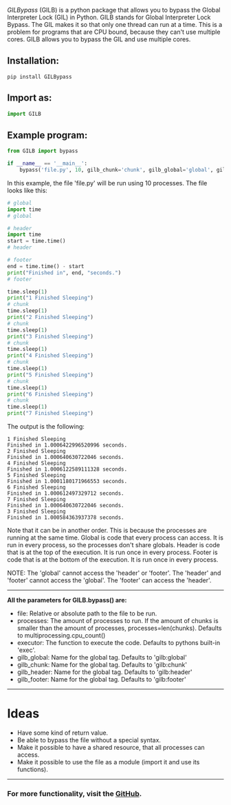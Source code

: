 *GILBypass* (GILB) is a python package that allows you to bypass the Global Interpreter Lock (GIL) in Python. GILB stands for Global Interpreter Lock Bypass. The GIL makes it so that only one thread can run at a time. This is a problem for programs that are CPU bound, because they can't use multiple cores. GILB allows you to bypass the GIL and use multiple cores.

Installation:
-
```shell
pip install GILBypass
```

Import as:
-
```python
import GILB
```

Example program:
-
```python
from GILB import bypass

if __name__ == '__main__':
    bypass('file.py', 10, gilb_chunk='chunk', gilb_global='global', gilb_header='header', gilb_footer='footer')
```
In this example, the file 'file.py' will be run using 10 processes. The file looks like this:
```python
# global
import time
# global

# header
import time
start = time.time()
# header

# footer
end = time.time() - start
print("Finished in", end, "seconds.")
# footer

time.sleep(1)
print("1 Finished Sleeping")
# chunk
time.sleep(1)
print("2 Finished Sleeping")
# chunk
time.sleep(1)
print("3 Finished Sleeping")
# chunk
time.sleep(1)
print("4 Finished Sleeping")
# chunk
time.sleep(1)
print("5 Finished Sleeping")
# chunk
time.sleep(1)
print("6 Finished Sleeping")
# chunk
time.sleep(1)
print("7 Finished Sleeping")
```
The output is the following:
```shell
1 Finished Sleeping
Finished in 1.0006422996520996 seconds.
2 Finished Sleeping
Finished in 1.000640630722046 seconds.
4 Finished Sleeping
Finished in 1.0006122589111328 seconds.
5 Finished Sleeping
Finished in 1.0001180171966553 seconds.
6 Finished Sleeping
Finished in 1.000612497329712 seconds.
7 Finished Sleeping
Finished in 1.000640630722046 seconds.
3 Finished Sleeping
Finished in 1.000584363937378 seconds.
```
Note that it can be in another order. This is because the processes are running at the same time.
Global is code that every process can access. It is run in every process, so the processes don't share globals.
Header is code that is at the top of the execution. It is run once in every process.
Footer is code that is at the bottom of the execution. It is run once in every process.

NOTE: The 'global' cannot access the 'header' or 'footer'. The 'header' and 'footer' cannot access the 'global'. The 'footer' can access the 'header'.

---
**All the parameters for GILB.bypass() are:**
* file: Relative or absolute path to the file to be run.
* processes: The amount of processes to run. If the amount of chunks is smaller than the amount of processes, processes=len(chunks). Defaults to multiprocessing.cpu_count()
* executor: The function to execute the code. Defaults to pythons built-in 'exec'.
* gilb_global: Name for the global tag. Defaults to 'gilb:global'
* gilb_chunk: Name for the global tag. Defaults to 'gilb:chunk'
* gilb_header: Name for the global tag. Defaults to 'gilb:header'
* gilb_footer: Name for the global tag. Defaults to 'gilb:footer'

---
# Ideas
* Have some kind of return value.
* Be able to bypass the file without a special syntax.
* Make it possible to have a shared resource, that all processes can access.
* Make it possible to use the file as a module (import it and use its functions).

---
### For more functionality, visit the [GitHub](https://github.com/IHasBone/GILB).
